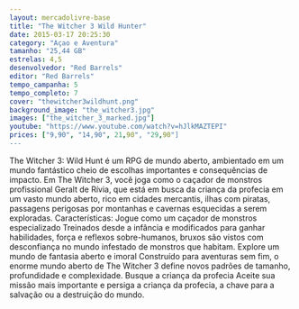 ```yaml
---
layout: mercadolivre-base
title: "The Witcher 3 Wild Hunter"
date: 2015-03-17 20:25:30
category: "Açao e Aventura"
tamanho: "25,44 GB"
estrelas: 4,5
desenvolvedor: "Red Barrels"
editor: "Red Barrels"
tempo_campanha: 5
tempo_completo: 7
cover: "thewitcher3wildhunt.png"
background_image: "the_witcher3.jpg"
images: ["the_witcher_3_marked.jpg"]
youtube: "https://www.youtube.com/watch?v=hJlkMAZTEPI"
prices: ["9,90", "14,90", 21,90", "29,90"]
---
```


The Witcher 3: Wild Hunt é um RPG de mundo aberto, ambientado em um mundo fantástico cheio de escolhas importantes e consequências de impacto. Em The Witcher 3, você joga como o caçador de monstros profissional Geralt de Rívia, que está em busca da criança da profecia em um vasto mundo aberto, rico em cidades mercantis, ilhas com piratas, passagens perigosas por montanhas e cavernas esquecidas a serem exploradas. Características: Jogue como um caçador de monstros especializado Treinados desde a infância e modificados para ganhar habilidades, força e reflexos sobre-humanos, bruxos são vistos com desconfiança no mundo infestado de monstros que habitam. Explore um mundo de fantasia aberto e imoral Construído para aventuras sem fim, o enorme mundo aberto de The Witcher 3 define novos padrões de tamanho, profundidade e complexidade. Busque a criança da profecia Aceite sua missão mais importante e persiga a criança da profecia, a chave para a salvação ou a destruição do mundo.
